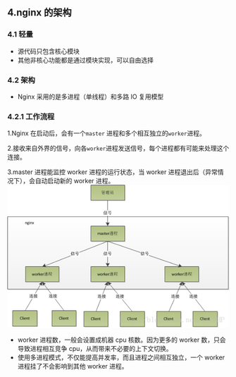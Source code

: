 ## 4.nginx 的架构

### 4.1 轻量

* 源代码只包含核心模块
* 其他非核心功能都是通过模块实现，可以自由选择

### 4.2 架构

* Nginx 采用的是多进程（单线程）和多路 IO 复用模型

### 4.2.1 工作流程

1.Nginx 在启动后，会有一个`master` 进程和多个相互独立的`worker`进程。

2.接收来自外界的信号，向各`worker`进程发送信号，每个进程都有可能来处理这个连接。

3.master 进程能监控 worker 进程的运行状态，当 worker 进程退出后（异常情况下），会自动启动新的 worker 进程。
![](./4.png)

* worker 进程数，一般会设置成机器 cpu 核数。因为更多的 worker 数，只会导致进程相互竞争 cpu，从而带来不必要的上下文切换。
* 使用多进程模式，不仅能提高并发率，而且进程之间相互独立，一个 worker 进程挂了不会影响到其他 worker 进程。
